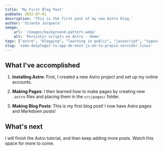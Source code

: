 ```yaml
---
title: 'My First Blog Post'
pubDate: 2022-07-01
description: 'This is the first post of my new Astro blog.'
author: 'Vicente Jorquera'
image:
    url: '/images/background-pattern.webp'
    alt: 'Persistir scripts en Astro - Home'
tags: ["astro", "blogging", "learning in public", "javascript", "typescript"]
slug: 'como-desplegar-tu-app-de-next-js-en-tu-propio-servidor-linux'
---
```


## What I've accomplished

1. **Installing Astro**: First, I created a new Astro project and set up my online accounts.

2. **Making Pages**: I then learned how to make pages by creating new `.astro` files and placing them in the `src/pages/` folder.

3. **Making Blog Posts**: This is my first blog post! I now have Astro pages and Markdown posts!

## What's next

I will finish the Astro tutorial, and then keep adding more posts. Watch this space for more to come.